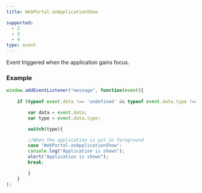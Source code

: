 ```yaml
---
title: WebPortal.onApplicationShow

supported:
  - 2
  - 3
  - 4
type: event
---
```


Event triggered when the application gains focus.

### Example

```javascript
window.addEventListener("message", function(event){
	
	if (typeof event.data !== 'undefined' && typeof event.data.type !== 'undefined' ){

	    var data = event.data;
	    var type = event.data.type;

	    switch(type){

		//When the application is put in foreground
	    case "WebPortal.onApplicationShow":
		console.log("Application is shown");
		alert("Application is shown");
		break;

	    }
	}
);
```